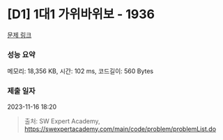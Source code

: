 # [D1] 1대1 가위바위보 - 1936 

[문제 링크](https://swexpertacademy.com/main/code/problem/problemDetail.do?contestProbId=AV5PjKXKALcDFAUq) 

### 성능 요약

메모리: 18,356 KB, 시간: 102 ms, 코드길이: 560 Bytes

### 제출 일자

2023-11-16 18:20



> 출처: SW Expert Academy, https://swexpertacademy.com/main/code/problem/problemList.do